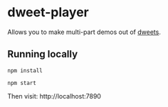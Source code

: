 # dweet-player

Allows you to make multi-part demos out of [dweets](https://www.dwitter.net).

## Running locally

`npm install`

`npm start`

Then visit: http://localhost:7890

